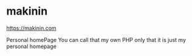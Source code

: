 # makinin
https://makinin.com

Personal homePage
You can call that my own PHP
only that it is just my personal homepage
